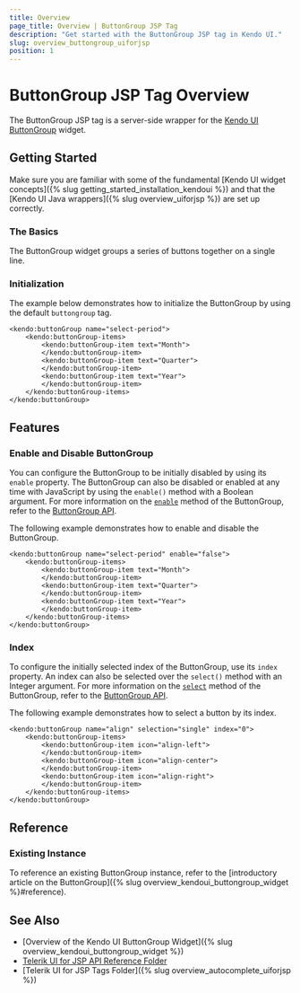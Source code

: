 ```yaml
---
title: Overview
page_title: Overview | ButtonGroup JSP Tag
description: "Get started with the ButtonGroup JSP tag in Kendo UI."
slug: overview_buttongroup_uiforjsp
position: 1
---
```


# ButtonGroup JSP Tag Overview

The ButtonGroup JSP tag is a server-side wrapper for the [Kendo UI ButtonGroup](/api/javascript/ui/buttongroup) widget.

## Getting Started

Make sure you are familiar with some of the fundamental [Kendo UI widget concepts]({% slug getting_started_installation_kendoui %}) and
that the [Kendo UI Java wrappers]({% slug overview_uiforjsp %}) are set up correctly.

### The Basics

The ButtonGroup widget groups a series of buttons together on a single line.

### Initialization

The example below demonstrates how to initialize the ButtonGroup by using the default `buttongroup` tag.



    <kendo:buttonGroup name="select-period">
    	<kendo:buttonGroup-items>
	    	<kendo:buttonGroup-item text="Month">
	    	</kendo:buttonGroup-item>
	    	<kendo:buttonGroup-item text="Quarter">
	    	</kendo:buttonGroup-item>
	    	<kendo:buttonGroup-item text="Year">
	    	</kendo:buttonGroup-item>
    	</kendo:buttonGroup-items>
    </kendo:buttonGroup>

## Features

### Enable and Disable ButtonGroup

You can configure the ButtonGroup to be initially disabled by using its `enable` property. The ButtonGroup can also be disabled or enabled at any time with JavaScript by using the `enable()` method with a Boolean argument. For more information on the [`enable`](/api/javascript/ui/buttongroup#methods-enable) method of the ButtonGroup, refer to the [ButtonGroup API](/api/javascript/ui/buttongroup).

The following example demonstrates how to enable and disable the ButtonGroup.



    <kendo:buttonGroup name="select-period" enable="false">
    	<kendo:buttonGroup-items>
	    	<kendo:buttonGroup-item text="Month">
	    	</kendo:buttonGroup-item>
	    	<kendo:buttonGroup-item text="Quarter">
	    	</kendo:buttonGroup-item>
	    	<kendo:buttonGroup-item text="Year">
	    	</kendo:buttonGroup-item>
    	</kendo:buttonGroup-items>
    </kendo:buttonGroup>

### Index

To configure the initially selected index of the ButtonGroup, use its `index` property. An index can also be selected over the `select()` method with an Integer argument. For more information on the [`select`](/api/javascript/ui/buttongroup#methods-select) method of the ButtonGroup, refer to the [ButtonGroup API](/api/javascript/ui/buttongroup).

The following example demonstrates how to select a button by its index.

    <kendo:buttonGroup name="align" selection="single" index="0">
        <kendo:buttonGroup-items>
            <kendo:buttonGroup-item icon="align-left">
            </kendo:buttonGroup-item>
            <kendo:buttonGroup-item icon="align-center">
            </kendo:buttonGroup-item>
            <kendo:buttonGroup-item icon="align-right">
            </kendo:buttonGroup-item>
        </kendo:buttonGroup-items>
    </kendo:buttonGroup>

## Reference

### Existing Instance

To reference an existing ButtonGroup instance, refer to the [introductory article on the ButtonGroup]({% slug overview_kendoui_buttongroup_widget %}#reference).

## See Also

* [Overview of the Kendo UI ButtonGroup Widget]({% slug overview_kendoui_buttongroup_widget %})
* [Telerik UI for JSP API Reference Folder](/api/jsp/autocomplete/animation)
* [Telerik UI for JSP Tags Folder]({% slug overview_autocomplete_uiforjsp %})
